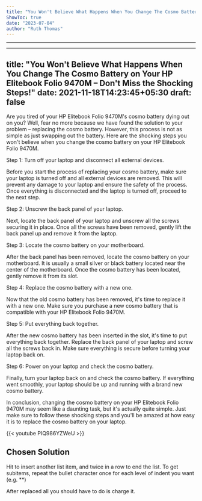 ```yaml
---
title: "You Won't Believe What Happens When You Change The Cosmo Battery on Your HP Elitebook Folio 9470M – Don't Miss the Shocking Steps!"
ShowToc: true 
date: "2023-07-04"
author: "Ruth Thomas"
---
```

*****
---
title: "You Won't Believe What Happens When You Change The Cosmo Battery on Your HP Elitebook Folio 9470M – Don't Miss the Shocking Steps!"
date: 2021-11-18T14:23:45+05:30
draft: false
---

Are you tired of your HP Elitebook Folio 9470M's cosmo battery dying out on you? Well, fear no more because we have found the solution to your problem – replacing the cosmo battery. However, this process is not as simple as just swapping out the battery. Here are the shocking steps you won't believe when you change the cosmo battery on your HP Elitebook Folio 9470M.

Step 1: Turn off your laptop and disconnect all external devices.

Before you start the process of replacing your cosmo battery, make sure your laptop is turned off and all external devices are removed. This will prevent any damage to your laptop and ensure the safety of the process. Once everything is disconnected and the laptop is turned off, proceed to the next step.

Step 2: Unscrew the back panel of your laptop.

Next, locate the back panel of your laptop and unscrew all the screws securing it in place. Once all the screws have been removed, gently lift the back panel up and remove it from the laptop.

Step 3: Locate the cosmo battery on your motherboard.

After the back panel has been removed, locate the cosmo battery on your motherboard. It is usually a small silver or black battery located near the center of the motherboard. Once the cosmo battery has been located, gently remove it from its slot.

Step 4: Replace the cosmo battery with a new one.

Now that the old cosmo battery has been removed, it's time to replace it with a new one. Make sure you purchase a new cosmo battery that is compatible with your HP Elitebook Folio 9470M.

Step 5: Put everything back together.

After the new cosmo battery has been inserted in the slot, it's time to put everything back together. Replace the back panel of your laptop and screw all the screws back in. Make sure everything is secure before turning your laptop back on.

Step 6: Power on your laptop and check the cosmo battery.

Finally, turn your laptop back on and check the cosmo battery. If everything went smoothly, your laptop should be up and running with a brand new cosmo battery.

In conclusion, changing the cosmo battery on your HP Elitebook Folio 9470M may seem like a daunting task, but it's actually quite simple. Just make sure to follow these shocking steps and you'll be amazed at how easy it is to replace the cosmo battery on your laptop.

{{< youtube PIQ986YZWeU >}} 



## Chosen Solution
 Hit <enter> to insert another list item, and <enter> twice in a row to end the list. To get subitems, repeat the bullet character once for each level of indent you want (e.g. **)

 After replaced all you should have to do is charge it.




